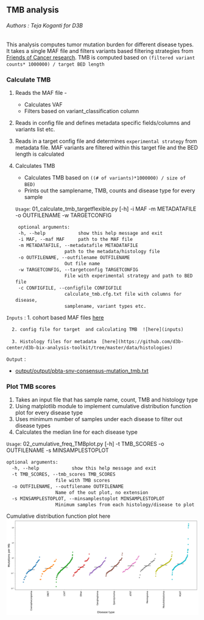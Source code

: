 ## TMB analysis

###### Authors : Teja Koganti for D3B

This analysis computes tumor mutation burden for different disease types.
It takes a single MAF file and filters variants  based filtering strategies from [Friends of Cancer research](https://jitc.bmj.com/content/8/1/e000147#DC1). TMB is computed  based on
`(filtered variant counts* 1000000) / target BED length`

### Calculate TMB
  1. Reads the MAF file -
      - Calculates VAF
      - Filters based on variant_classification column

  2. Reads in config file and defines metadata specific fields/columns and variants  list etc.

  3. Reads in a target config file and determines `experimental strategy` from metadata file. MAF  variants  are filtered within this target file and the BED length is calculated

  4. Calculates TMB
      - Calculates TMB based on `((# of variants)*1000000) / size of BED)`
      - Prints out the samplename, TMB, counts and disease type for every sample


      `Usage`: 01_calculate_tmb_targetflexible.py [-h] -i MAF -m METADATAFILE -o
                                             OUTFILENAME -w TARGETCONFIG

          optional arguments:
          -h, --help            show this help message and exit
          -i MAF, --maf MAF     path to the MAF file
          -m METADATAFILE, --metadatafile METADATAFILE
                           path to the metadata/histology file
          -o OUTFILENAME, --outfilename OUTFILENAME
                           Out file name
          -w TARGETCONFIG, --targetconfig TARGETCONFIG
                           File with experimental strategy and path to BED file
          -c CONFIGFILE, --configfile CONFIGFILE
                           calculate_tmb.cfg.txt file with columns for disease,
                           samplename, variant types etc.  

   `Inputs`  :
      1. cohort based MAF files [here](https://s3.console.aws.amazon.com/s3/buckets/d3b-bix-dev-data-bucket/hgg-dmg-integration/openPBTA-consensus/?region=us-east-1&tab=overview)

      2. config file for target  and calculating TMB  ![here](inputs)

      3. Histology files for metadata  [here](https://github.com/d3b-center/d3b-bix-analysis-toolkit/tree/master/data/histologies)

   `Output` :
   - [output/output/pbta-snv-consensus-mutation_tmb.txt](https://github.com/d3b-center/d3b-bix-analysis-toolkit/blob/feature/tmb_code/analyses/TMBanalysis/output/pbta-snv-consensus-mutation_tmb.txt)


### Plot TMB scores

 1. Takes an input file that has sample name, count, TMB and histology type
 2. Using matplotlib module to implement cumulative distribution function plot for every disease type
 3. Uses minimum number of samples under each disease to filter out disease types  
 4. Calculates the median line for each disease type

 `Usage`: 02_cumulative_freq_TMBplot.py [-h] -t TMB_SCORES -o OUTFILENAME -s
                                   MINSAMPLESTOPLOT

    optional arguments:
      -h, --help            show this help message and exit
      -t TMB_SCORES, --tmb_scores TMB_SCORES
                      file with TMB scores
      -o OUTFILENAME, --outfilename OUTFILENAME
                      Name of the out plot, no extension
      -s MINSAMPLESTOPLOT, --minsamplestoplot MINSAMPLESTOPLOT
                      Minimum samples from each histology/disease to plot

   Cumulative  distribution function plot  here
   ![](output/pbta-snv-mutect2.CFD.TMB.png)
